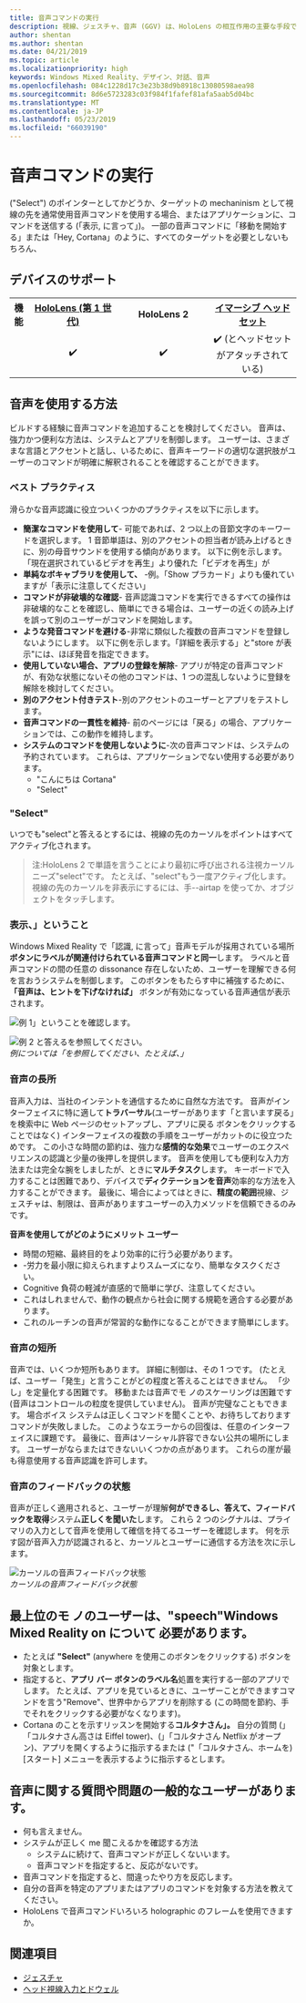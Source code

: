 ```yaml
---
title: 音声コマンドの実行
description: 視線、ジェスチャ、音声 (GGV) は、HoloLens の相互作用の主要な手段です。 この記事では、音声の設計に思慮深いガイダンスを提供します。
author: shentan
ms.author: shentan
ms.date: 04/21/2019
ms.topic: article
ms.localizationpriority: high
keywords: Windows Mixed Reality、デザイン、対話、音声
ms.openlocfilehash: 084c1228d17c3e23b38d9b8918c13080598aea98
ms.sourcegitcommit: 8d6e5723283c03f984f1fafef81afa5aab5d04bc
ms.translationtype: MT
ms.contentlocale: ja-JP
ms.lasthandoff: 05/23/2019
ms.locfileid: "66039190"
---
```

# <a name="voice-commanding"></a>音声コマンドの実行

("Select") のポインターとしてかどうか、ターゲットの mechaninism として視線の先を通常使用音声コマンドを使用する場合、またはアプリケーションに、コマンドを送信する (「表示, に言って」)。 一部の音声コマンドに「移動を開始する」または「Hey, Cortana」のように、すべてのターゲットを必要としないもちろん、


## <a name="device-support"></a>デバイスのサポート

<table>
<tr>
<th>機能</th><th style="width:150px"> <a href="hololens-hardware-details.md">HoloLens (第 1 世代)</a></th><th style="width:150px">HoloLens 2</th><th style="width:150px"> <a href="immersive-headset-hardware-details.md">イマーシブ ヘッドセット</a></th>
</tr><tr>
<td></td><td style="text-align: center;"> ✔️</td><td style="text-align: center;"> ✔️</td><td style="text-align: center;"> ✔️ (とヘッドセットがアタッチされている)</td>
</tr>
</table>



## <a name="how-to-use-voice"></a>音声を使用する方法

ビルドする経験に音声コマンドを追加することを検討してください。 音声は、強力かつ便利な方法は、システムとアプリを制御します。 ユーザーは、さまざまな言語とアクセントと話し、いるために、音声キーワードの適切な選択肢がユーザーのコマンドが明確に解釈されることを確認することができます。

### <a name="best-practices"></a>ベスト プラクティス

滑らかな音声認識に役立ついくつかのプラクティスを以下に示します。
* **簡潔なコマンドを使用して**- 可能であれば、2 つ以上の音節文字のキーワードを選択します。 1 音節単語は、別のアクセントの担当者が読み上げるときに、別の母音サウンドを使用する傾向があります。 以下に例を示します。「現在選択されているビデオを再生」より優れた「ビデオを再生」が
* **単純なボキャブラリを使用して、** -例。「Show プラカード」よりも優れていますが「表示に注意してください」
* **コマンドが非破壊的な確認**- 音声認識コマンドを実行できるすべての操作は非破壊的なことを確認し、簡単にできる場合は、ユーザーの近くの読み上げを誤って別のユーザーがコマンドを開始します。
* **ような発音コマンドを避ける**-非常に類似した複数の音声コマンドを登録しないようにします。 以下に例を示します。「詳細を表示する」と"store が表示"には、ほぼ発音を指定できます。
* **使用していない場合、アプリの登録を解除**- アプリが特定の音声コマンドが、有効な状態にないその他のコマンドは、1 つの混乱しないように登録を解除を検討してください。
* **別のアクセント付きテスト**-別のアクセントのユーザーとアプリをテストします。
* **音声コマンドの一貫性を維持**- 前のページには「戻る」の場合、アプリケーションでは、この動作を維持します。
* **システムのコマンドを使用しないように**-次の音声コマンドは、システムの予約されています。 これらは、アプリケーションでない使用する必要があります。
   * "こんにちは Cortana"
   * "Select"

### <a name="select"></a>"Select"

いつでも"select"と答えるとするには、視線の先のカーソルをポイントはすべてアクティブ化されます。 

>注:HoloLens 2 で単語を言うことにより最初に呼び出される注視カーソル ニーズ"select"です。 たとえば、"select"もう一度アクティブ化します。 視線の先のカーソルを非表示にするには、手--airtap を使ってか、オブジェクトをタッチします。 

### <a name="see-it-say-it"></a>表示、」ということ

Windows Mixed Reality で「認識, に言って」音声モデルが採用されている場所**ボタンにラベルが関連付けられている音声コマンドと同一**します。 ラベルと音声コマンドの間の任意の dissonance 存在しないため、ユーザーを理解できる何を言おうシステムを制御します。 このボタンをもたらす中に補強するために、 **「音声は、ヒントを下げなければ」** ボタンが有効になっている音声通信が表示されます。


![例 1」ということを確認します。](images/voice-seeitsayit1-640px.jpg)

![例 2 と答えるを参照してください。](images/voice-seeitsayit2-640px.jpg)<br>
*例については「を参照してください、たとえば、」*

### <a name="voices-strengths"></a>音声の長所

音声入力は、当社のインテントを通信するために自然な方法です。 音声がインターフェイスに特に適して**トラバーサル**(ユーザーがあります「と言います戻る」を検索中に Web ページのセットアップし、アプリに戻る ボタンをクリックすることではなく) インターフェイスの複数の手順をユーザーがカットのに役立つためです。 この小さな時間の節約は、強力な**感情的な効果**でユーザーのエクスペリエンスの認識と少量の後押しを提供します。 音声を使用しても便利な入力方法または完全な腕をしましたが、ときに**マルチタスク**します。 キーボードで入力することは困難であり、デバイスで**ディクテーションを音声**効率的な方法を入力することができます。 最後に、場合によってはときに、**精度の範囲**視線、ジェスチャは、制限は、音声がありますユーザーの入力メソッドを信頼できるのみです。

**音声を使用してがどのようにメリット ユーザー**
* 時間の短縮、最終目的をより効率的に行う必要があります。
* -労力を最小限に抑えられますよりスムーズになり、簡単なタスクください。
* Cognitive 負荷の軽減が直感的で簡単に学び、注意してください。
* これはしれませんで、動作の観点から社会に関する規範を適合する必要があります。
* これのルーチンの音声が常習的な動作になることができます簡単にします。

### <a name="voices-weaknesses"></a>音声の短所

音声では、いくつか短所もあります。 詳細に制御は、その 1 つです。 (たとえば、ユーザー「発生」と言うことがどの程度と答えることはできません。 「少し」を定量化する困難です。 移動または音声でモ ノのスケーリングは困難です (音声はコントロールの粒度を提供していません)。 音声が完璧なこともできます。 場合ボイス システムは正しくコマンドを聞くことや、お待ちしておりますコマンドが失敗しました。 このようなエラーからの回復は、任意のインターフェイスに課題です。 最後に、音声はソーシャル許容できない公共の場所にします。 ユーザーがならまたはできないいくつかの点があります。 これらの崖が最も得意使用する音声認識を許可します。

### <a name="voice-feedback-states"></a>音声のフィードバックの状態

音声が正しく適用されると、ユーザーが理解**何ができるし、答えて、フィードバックを取得**システム**正しくを聞いた**します。 これら 2 つのシグナルは、プライマリの入力として音声を使用して確信を持てるユーザーを確認します。 何を示す図が音声入力が認識されると、カーソルとユーザーに通信する方法を次に示します。

![カーソルの音声フィードバック状態](images/voicefeedbackstates.png)<br>
*カーソルの音声フィードバック状態*

## <a name="top-things-users-should-know-about-speech-on-windows-mixed-reality"></a>最上位のモ ノのユーザーは、"speech"Windows Mixed Reality on について 必要があります。
* たとえば **"Select"** (anywhere を使用このボタンをクリックする) ボタンを対象とします。
* 指定すると、**アプリ バー ボタンのラベル名**処置を実行する一部のアプリでします。 たとえば、アプリを見ているときに、ユーザーことができますコマンドを言う"Remove"、世界中からアプリを削除する (この時間を節約、手でそれをクリックする必要がなくなります)。
* Cortana のことを示すリッスンを開始する**コルタナさん」。** 自分の質問 (」「コルタナさん高さは Eiffel tower)、(」「コルタナさん Netflix がオープン)、アプリを開くするように指示するまたは ("「コルタナさん、ホームを) [スタート] メニューを表示するように指示するとします。

## <a name="common-questions-and-concerns-users-have-about-voice"></a>音声に関する質問や問題の一般的なユーザーがあります。
* 何も言えません。
* システムが正しく me 聞こえるかを確認する方法
   * システムに続けて、音声コマンドが正しくないいます。
   * 音声コマンドを指定すると、反応がないです。
* 音声コマンドを指定すると、間違ったやり方を反応します。
* 自分の音声を特定のアプリまたはアプリのコマンドを対象する方法を教えてください。
* HoloLens で音声コマンドいろいろ holographic のフレームを使用できますか。

## <a name="see-also"></a>関連項目
* [ジェスチャ](gestures.md)
* [ヘッド視線入力とドウェル](gaze-and-dwell.md)
